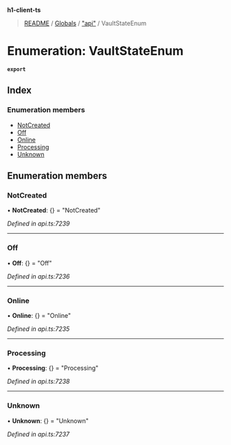 **h1-client-ts**

> [README](../README.md) / [Globals](../globals.md) / ["api"](../modules/_api_.md) / VaultStateEnum

# Enumeration: VaultStateEnum

**`export`** 

## Index

### Enumeration members

* [NotCreated](_api_.vaultstateenum.md#notcreated)
* [Off](_api_.vaultstateenum.md#off)
* [Online](_api_.vaultstateenum.md#online)
* [Processing](_api_.vaultstateenum.md#processing)
* [Unknown](_api_.vaultstateenum.md#unknown)

## Enumeration members

### NotCreated

•  **NotCreated**: {} = "NotCreated"

*Defined in api.ts:7239*

___

### Off

•  **Off**: {} = "Off"

*Defined in api.ts:7236*

___

### Online

•  **Online**: {} = "Online"

*Defined in api.ts:7235*

___

### Processing

•  **Processing**: {} = "Processing"

*Defined in api.ts:7238*

___

### Unknown

•  **Unknown**: {} = "Unknown"

*Defined in api.ts:7237*

